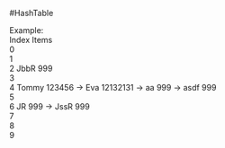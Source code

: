 #HashTable <br>

Example: <br>
Index Items<br>
0 <br>
1<br>
2 JbbR 999<br>
3<br>
4 Tommy 123456 -> Eva 12132131 -> aa 999 -> asdf 999<br>
5<br>
6 JR 999 -> JssR 999<br>
7<br>
8<br>
9<br>
